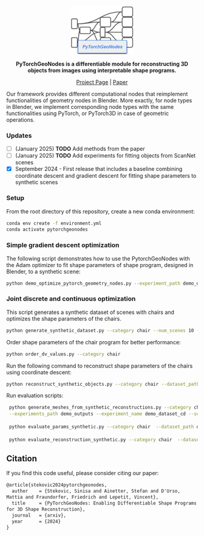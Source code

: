 <div align="center">
	<img width = "33%" src="__meta__/logo.jpg">

<p align=center> <b> PyTorchGeoNodes is a differentiable module for reconstructing 3D objects from images using interpretable shape programs.
</b></p>

<a href="https://vevenom.github.io/pytorchgeonodes/">Project Page</a> |
<a href="https://arxiv.org/abs/2404.10620">Paper</a>
</div>




Our framework provides different computational nodes that reimplement functionalities of geometry nodes in Blender. More exactly, for node types in Blender, we implement corresponding node types with the same functionalities using PyTorch, or PyTorch3D in case of geometric operations.

### Updates 

- [ ] (January 2025) **TODO** Add methods from the paper 
- [ ] (January 2025) **TODO** Add experiments for fitting objects from ScanNet scenes 
- [x] September 2024 - First release that includes a baseline combining coordinate descent and gradient descent for fitting shape parameters to synthetic scenes

### Setup

From the root directory of this repository, create a new conda environment:

```bash
conda env create -f environment.yml
conda activate pytorchgeonodes
```

### Simple gradient descent optimization

The following script demonstrates how to use the PytorchGeoNodes with the Adam optimizer to fit shape parameters of shape program, designed in Blender, to a synthetic scene:

```bash
python demo_optimize_pytorch_geometry_nodes.py --experiment_path demo_outputs/demo_optimize_pytorch_geometry_nodes
```

### Joint discrete and continuous optimization

This script generates a synthetic dataset of scenes with chairs and optimizes the shape parameters of the chairs.

```bash
python generate_synthetic_dataset.py --category chair --num_scenes 10 --dataset_path demo_outputs/demo_dataset
```

Order shape parameters of the chair program for better performance:

```bash
python order_dv_values.py --category chair
```

Run the following command to reconstruct shape parameters of the chairs using coordinate descent:

```bash
python reconstruct_synthetic_objects.py --category chair --dataset_path demo_outputs/demo_dataset --experiment_path demo_outputs/demo_dataset --method cd
```

Run evaluation scripts:

```bash
 python generate_meshes_from_synthetic_reconstructions.py --category chair \
 --experiments_path demo_outputs --experiment_name demo_dataset_cd --solution_name 0best_0_solution.json
 
 python evaluate_params_synthetic.py --category chair  --dataset_path demo_outputs/demo_dataset/ --experiments_path demo_outputs --experiment_name demo_dataset_cd
 
 python evaluate_reconstruction_synthetic.py --category chair  --dataset_path demo_outputs/demo_dataset/ --experiments_path demo_outputs --experiment_name demo_dataset_cd
 ```

## Citation
If you find this code useful, please consider citing our paper:

```
@article{stekovic2024pytorchgeonodes,
  author    = {Stekovic, Sinisa and Ainetter, Stefan and D'Urso, Mattia and Fraundorfer, Friedrich and Lepetit, Vincent},
  title     = {PyTorchGeoNodes: Enabling Differentiable Shape Programs for 3D Shape Reconstruction},
  journal   = {arxiv},
  year      = {2024}
}
```
